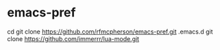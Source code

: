 # emacs-pref

cd
git clone https://github.com/rfmcpherson/emacs-pref.git .emacs.d
git clone https://github.com/immerrr/lua-mode.git